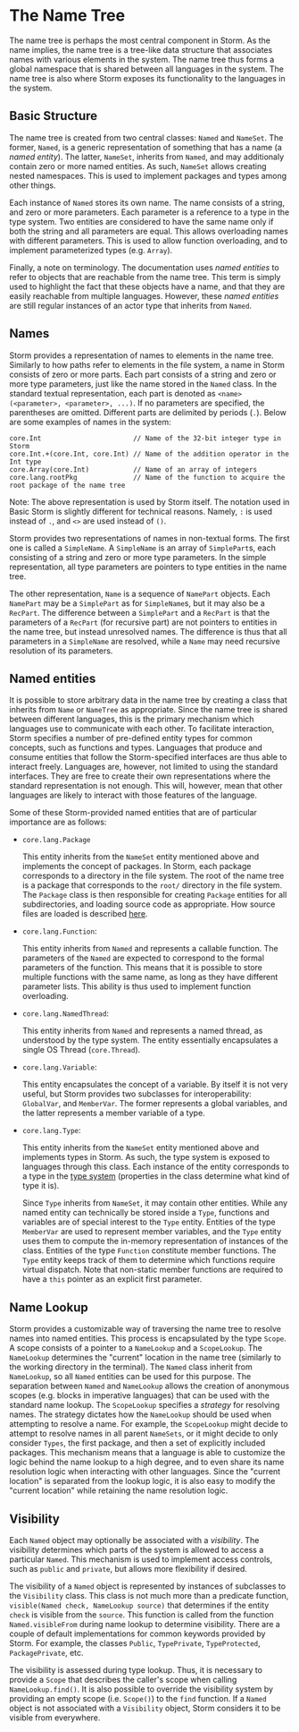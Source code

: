 The Name Tree
=============

The name tree is perhaps the most central component in Storm. As the name implies, the name tree is
a tree-like data structure that associates names with various elements in the system. The name tree
thus forms a global namespace that is shared between all languages in the system. The name tree is
also where Storm exposes its functionality to the languages in the system.


Basic Structure
---------------

The name tree is created from two central classes: `Named` and `NameSet`. The former, `Named`, is a
generic representation of something that has a name (a *named entity*). The latter, `NameSet`,
inherits from `Named`, and may additionaly contain zero or more named entities. As such, `NameSet`
allows creating nested namespaces. This is used to implement packages and types among other things.

Each instance of `Named` stores its own name. The name consists of a string, and zero or more
parameters. Each parameter is a reference to a type in the type system. Two entities are considered
to have the same name only if both the string and all parameters are equal. This allows overloading
names with different parameters. This is used to allow function overloading, and to implement
parameterized types (e.g. `Array`).

Finally, a note on terminology. The documentation uses *named entities* to refer to objects that are
reachable from the name tree. This term is simply used to highlight the fact that these objects have
a name, and that they are easily reachable from multiple languages. However, these *named entities*
are still regular instances of an actor type that inherits from `Named`.


Names
-----

Storm provides a representation of names to elements in the name tree. Similarly to how paths refer
to elements in the file system, a name in Storm consists of zero or more parts. Each part consists
of a string and zero or more type parameters, just like the name stored in the `Named` class. In the
standard textual representation, each part is denoted as `<name>(<parameter>, <parameter>, ...)`. If
no parameters are specified, the parentheses are omitted. Different parts are delimited by periods
(`.`). Below are some examples of names in the system:

```
core.Int                       // Name of the 32-bit integer type in Storm
core.Int.+(core.Int, core.Int) // Name of the addition operator in the Int type
core.Array(core.Int)           // Name of an array of integers
core.lang.rootPkg              // Name of the function to acquire the root package of the name tree
```

Note: The above representation is used by Storm itself. The notation used in Basic Storm is slightly
different for technical reasons. Namely, `:` is used instead of `.`, and `<>` are used instead of
`()`.

Storm provides two representations of names in non-textual forms. The first one is called a
`SimpleName`. A `SimpleName` is an array of `SimplePart`s, each consisting of a string and zero or
more type parameters. In the simple representation, all type parameters are pointers to type
entities in the name tree.

The other representation, `Name` is a sequence of `NamePart` objects. Each `NamePart` may be a
`SimplePart` as for `SimpleName`s, but it may also be a `RecPart`. The difference between a
`SimplePart` and a `RecPart` is that the parameters of a `RecPart` (for recursive part) are not
pointers to entities in the name tree, but instead unresolved names. The difference is thus that all
parameters in a `SimpleName` are resolved, while a `Name` may need recursive resolution of its
parameters.


Named entities
--------------

It is possible to store arbitrary data in the name tree by creating a class that inherits from
`Name` or `NameTree` as appropriate. Since the name tree is shared between different languages, this
is the primary mechanism which languages use to communicate with each other. To facilitate
interaction, Storm specifies a number of pre-defined entity types for common concepts, such as
functions and types. Languages that produce and consume entities that follow the Storm-specified
interfaces are thus able to interact freely. Languages are, however, not limited to using the
standard interfaces. They are free to create their own representations where the standard
representation is not enough. This will, however, mean that other languages are likely to interact
with those features of the language.

Some of these Storm-provided named entities that are of particular importance are as follows:

- `core.lang.Package`

  This entity inherits from the `NameSet` entity mentioned above and implements the concept of
  packages. In Storm, each package corresponds to a directory in the file system. The root of the
  name tree is a package that corresponds to the `root/` directory in the file system. The `Package`
  class is then responsible for creating `Package` entities for all subdirectories, and loading
  source code as appropriate. How source files are loaded is described [here](md:Files_and_Packages).

- `core.lang.Function`:

  This entity inherits from `Named` and represents a callable function. The parameters of the
  `Named` are expected to correspond to the formal parameters of the function. This means that it is
  possible to store multiple functions with the same name, as long as they have different parameter
  lists. This ability is thus used to implement function overloading.

- `core.lang.NamedThread`:

  This entity inherits from `Named` and represents a named thread, as understood by the type system.
  The entity essentially encapsulates a single OS Thread (`core.Thread`).

- `core.lang.Variable`:

  This entity encapsulates the concept of a variable. By itself it is not very useful, but Storm
  provides two subclasses for interoperability: `GlobalVar`, and `MemberVar`. The former represents
  a global variables, and the latter represents a member variable of a type.

- `core.lang.Type`:

  This entity inherits from the `NameSet` entity mentioned above and implements types in Storm. As
  such, the type system is exposed to languages through this class. Each instance of the entity
  corresponds to a type in the [type system](md:Type_System) (properties in the class determine what
  kind of type it is).

  Since `Type` inherits from `NameSet`, it may contain other entities. While any named entity can
  technically be stored inside a `Type`, functions and variables are of special interest to the
  `Type` entity. Entities of the type `MemberVar` are used to represent member variables, and the
  `Type` entity uses them to compute the in-memory representation of instances of the class.
  Entities of the type `Function` constitute member functions. The `Type` entity keeps track of them
  to determine which functions require virtual dispatch. Note that non-static member functions are
  required to have a `this` pointer as an explicit first parameter.


Name Lookup
-----------

Storm provides a customizable way of traversing the name tree to resolve names into named entities.
This process is encapsulated by the type `Scope`. A scope consists of a pointer to a `NameLookup`
and a `ScopeLookup`. The `NameLookup` determines the "current" location in the name tree (similarly
to the working directory in the terminal). The `Named` class inherit from `NameLookup`, so all
`Named` entities can be used for this purpose. The separation between `Named` and `NameLookup`
allows the creation of anonymous scopes (e.g. blocks in imperative languages) that can be used with
the standard name lookup. The `ScopeLookup` specifies a *strategy* for resolving names. The strategy
dictates how the `NameLookup` should be used when attempting to resolve a name. For example, the
`ScopeLookup` might decide to attempt to resolve names in all parent `NameSets`, or it might decide
to only consider `Types`, the first package, and then a set of explicitly included packages. This
mechanism means that a language is able to customize the logic behind the name lookup to a high
degree, and to even share its name resolution logic when interacting with other languages. Since the
"current location" is separated from the lookup logic, it is also easy to modify the "current
location" while retaining the name resolution logic.


Visibility
-----------

Each `Named` object may optionally be associated with a *visibility*. The visibility determines
which parts of the system is allowed to access a particular `Named`. This mechanism is used to
implement access controls, such as `public` and `private`, but allows more flexibility if desired.

The visibility of a `Named` object is represented by instances of subclasses to the `Visibility`
class. This class is not much more than a predicate function, `visible(Named check, NameLookup
source)` that determines if the entity `check` is visible from the `source`. This function is called
from the function `Named.visibleFrom` during name lookup to determine visibility. There are a couple
of default implementations for common keywords provided by Storm. For example, the classes `Public`,
`TypePrivate`, `TypeProtected`, `PackagePrivate`, etc.

The visibility is assessed during type lookup. Thus, it is necessary to provide a `Scope` that
describes the caller's scope when calling `NameLookup.find()`. It is also possible to override the
visibility system by providing an empty scope (i.e. `Scope()`) to the `find` function. If a `Named`
object is not associated with a `Visibility` object, Storm considers it to be visible from everywhere.
